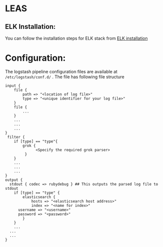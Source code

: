 # LEAS

## ELK Installation: 
You can follow the installation steps for ELK stack from 
[ELK installation](https://www.digitalocean.com/community/tutorials/how-to-install-elasticsearch-logstash-and-kibana-elastic-stack-on-ubuntu-18-04)

# Configuration:
The logstash pipeline configuration files are available at ```/etc/logstash/conf.d/``` .
The file has following file structure 
```
input {
    file {
        path => "<location of log file>"
        type => "<unique identifier for your log file>"
    }
    file {
        ...   
    }
    ...
    ...
    ...
}
 filter { 
    if [type] == "type"{
        grok {
              <Specify the required grok parser>
         }
    }
    ...
    ...
    ...
}
output {
  stdout { codec => rubydebug } ## This outputs the parsed log file to stdout
	if [type] == "type" {
		elasticsearch {
			hosts => "<elasticsearch host address>"
			index => "<name for index>"
      username => "<username>"
      password => "<password>"
		}
	}  
	...
  ...
  ...
}
```



